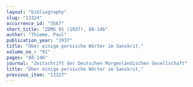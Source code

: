 ```yaml
---
layout: "bibliography"
slug: "13324"
occurrence_id: "3567"
short_title: "ZDMG 91 (1937), 88-146"
author: "Thieme, Paul"
publication_year: "1937"
title: "Über einige persische Wörter im Sanskrit,"
volume_no_: "91"
pages: "88-146"
journal: "Zeitschrift der Deutschen Morgenländischen Gesellschaft"
title: "Über einige persische Wörter im Sanskrit,"
previous_item: "13327"
---
```

